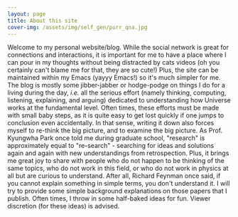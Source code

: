 ```yaml
---
layout: page
title: About this site
cover-img: /assets/img/self_gen/purr_qna.jpg 
---
```

Welcome to my personal website/blog. While the social network is great for connections and interactions, it is important for me to have a place where I can pour in my thoughts without being distracted by cats videos (oh you certainly can't blame me for that, they are so cute!) Plus, the site can be maintained within my Emacs (yayyy Emacs!) so it's much simpler for me. The blog is mostly some jibber-jabber or hodge-podge on things I do for a living during the day, _i.e._ all the serious effort (namely thinking, computing, listening, explaining, and arguing) dedicated to understanding how Universe works at the fundamental level. Often times, these efforts must be made with small baby steps, as it is quite easy to get lost quickly if one jumps to conclusion even accidentally. In that sense, writing it down also forces myself to re-think the big picture, and to examine the big picture. As Prof. Kyungwha Park once told me during graduate school, "research" is approximately equal to "re-search" - searching for ideas and solutions again and again with new understandings from retrospection. Plus, it brings me great joy to share with people who do not happen to be thinking of the same topics, who do not work in this field, or who do not work in physics at all but are curious to understand. After all, Richard Feynman once said, if you cannot explain something in simple terms, you don't understand it.
I will try to provide some simple background explanations on those papers that I publish. Often times, I throw in some half-baked ideas for fun. Viewer discretion (for these ideas) is advised. 
